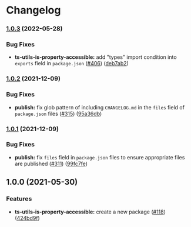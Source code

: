 # Changelog

### [1.0.3](https://www.github.com/sounisi5011/npm-packages/compare/ts-utils-is-property-accessible-v1.0.2...ts-utils-is-property-accessible-v1.0.3) (2022-05-28)


### Bug Fixes

* **ts-utils-is-property-accessible:** add "types" import condition into `exports` field in `package.json` ([#406](https://www.github.com/sounisi5011/npm-packages/issues/406)) ([deb7ab2](https://www.github.com/sounisi5011/npm-packages/commit/deb7ab23503f6cd4dcd861538b2f790e376fbfe5))

### [1.0.2](https://www.github.com/sounisi5011/npm-packages/compare/ts-utils-is-property-accessible-v1.0.1...ts-utils-is-property-accessible-v1.0.2) (2021-12-09)


### Bug Fixes

* **publish:** fix glob pattern of including `CHANGELOG.md` in the `files` field of `package.json` files ([#315](https://www.github.com/sounisi5011/npm-packages/issues/315)) ([95a36db](https://www.github.com/sounisi5011/npm-packages/commit/95a36db45185784b37cdbf3843746b3e808d67b3))

### [1.0.1](https://www.github.com/sounisi5011/npm-packages/compare/ts-utils-is-property-accessible-v1.0.0...ts-utils-is-property-accessible-v1.0.1) (2021-12-09)


### Bug Fixes

* **publish:** fix `files` field in `package.json` files to ensure appropriate files are published ([#311](https://www.github.com/sounisi5011/npm-packages/issues/311)) ([99fc7fe](https://www.github.com/sounisi5011/npm-packages/commit/99fc7fe66eb180b7aeeaa10b60951b3767cbae3c))

## 1.0.0 (2021-05-30)


### Features

* **ts-utils-is-property-accessible:** create a new package ([#118](https://www.github.com/sounisi5011/npm-packages/issues/118)) ([424bd9f](https://www.github.com/sounisi5011/npm-packages/commit/424bd9f52ed2306c02d9d2318ea869687c7666d5))
